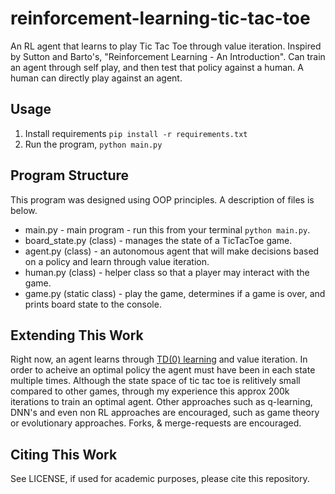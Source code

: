 # reinforcement-learning-tic-tac-toe
An RL agent that learns to play Tic Tac Toe through value iteration. Inspired by Sutton and Barto's, "Reinforcement Learning - An Introduction". Can train an agent through self play, and then test that policy against a human. A human can directly play against an agent.

## Usage
1. Install requirements `pip install -r requirements.txt`
2. Run the program, `python main.py`

## Program Structure
This program was designed using OOP principles. A description of files is below.
- main.py - main program - run this from your terminal `python main.py`.
- board_state.py (class) - manages the state of a TicTacToe game.
- agent.py (class) - an autonomous agent that will make decisions based on a policy and learn through value iteration.
- human.py (class) - helper class so that a player may interact with the game.
- game.py (static class) - play the game, determines if a game is over, and prints board state to the console.

## Extending This Work
Right now, an agent learns through [TD(0) learning](https://en.wikipedia.org/wiki/Temporal_difference_learning) and value iteration. In order to acheive an optimal policy the agent must have been in each state multiple times. Although the state space of tic tac toe is relitively small compared to other games, through my experience this approx 200k iterations to train an optimal agent. Other approaches such as q-learning, DNN's and even non RL approaches are encouraged, such as game theory or evolutionary approaches. Forks, & merge-requests are encouraged.

## Citing This Work
See LICENSE, if used for academic purposes, please cite this repository.
